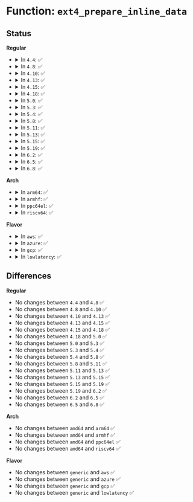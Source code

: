 # Function: <code>ext4_prepare_inline_data</code>

## Status
<b>Regular</b>
<ul>
<li>
<details>
<summary>In <code>4.4</code>: ✅</summary>

```c
int ext4_prepare_inline_data(handle_t *handle, struct inode *inode, unsigned int len);
```

**Collision:** Unique Static

**Inline:** No

**Transformation:** False

**Instances:**

```
In fs/ext4/inline.c (ffffffff812e0720)
Location: fs/ext4/inline.c:374
Inline: False
Direct callers:
  - fs/ext4/inline.c:ext4_try_to_write_inline_data
  - fs/ext4/inline.c:ext4_da_write_inline_data_begin
  - fs/ext4/inline.c:ext4_try_create_inline_dir
```
**Symbols:**

```
ffffffff812e0720-ffffffff812e07a1: ext4_prepare_inline_data (STB_LOCAL)
```
</details>
</li>
<li>
<details>
<summary>In <code>4.8</code>: ✅</summary>

```c
int ext4_prepare_inline_data(handle_t *handle, struct inode *inode, unsigned int len);
```

**Collision:** Unique Static

**Inline:** No

**Transformation:** False

**Instances:**

```
In fs/ext4/inline.c (ffffffff81310410)
Location: fs/ext4/inline.c:374
Inline: False
Direct callers:
  - fs/ext4/inline.c:ext4_try_create_inline_dir
  - fs/ext4/inline.c:ext4_da_write_inline_data_begin
  - fs/ext4/inline.c:ext4_try_to_write_inline_data
```
**Symbols:**

```
ffffffff81310410-ffffffff81310499: ext4_prepare_inline_data (STB_LOCAL)
```
</details>
</li>
<li>
<details>
<summary>In <code>4.10</code>: ✅</summary>

```c
int ext4_prepare_inline_data(handle_t *handle, struct inode *inode, unsigned int len);
```

**Collision:** Unique Static

**Inline:** No

**Transformation:** False

**Instances:**

```
In fs/ext4/inline.c (ffffffff81326210)
Location: fs/ext4/inline.c:381
Inline: False
Direct callers:
  - fs/ext4/inline.c:ext4_try_create_inline_dir
  - fs/ext4/inline.c:ext4_da_write_inline_data_begin
  - fs/ext4/inline.c:ext4_try_to_write_inline_data
```
**Symbols:**

```
ffffffff81326210-ffffffff813262cc: ext4_prepare_inline_data (STB_LOCAL)
```
</details>
</li>
<li>
<details>
<summary>In <code>4.13</code>: ✅</summary>

```c
int ext4_prepare_inline_data(handle_t *handle, struct inode *inode, unsigned int len);
```

**Collision:** Unique Static

**Inline:** No

**Transformation:** False

**Instances:**

```
In fs/ext4/inline.c (ffffffff812fa1d0)
Location: fs/ext4/inline.c:384
Inline: False
Direct callers:
  - fs/ext4/inline.c:ext4_try_create_inline_dir
  - fs/ext4/inline.c:ext4_da_write_inline_data_begin
  - fs/ext4/inline.c:ext4_try_to_write_inline_data
```
**Symbols:**

```
ffffffff812fa1d0-ffffffff812fa280: ext4_prepare_inline_data (STB_LOCAL)
```
</details>
</li>
<li>
<details>
<summary>In <code>4.15</code>: ✅</summary>

```c
int ext4_prepare_inline_data(handle_t *handle, struct inode *inode, unsigned int len);
```

**Collision:** Unique Static

**Inline:** No

**Transformation:** False

**Instances:**

```
In fs/ext4/inline.c (ffffffff8131e800)
Location: fs/ext4/inline.c:380
Inline: False
Direct callers:
  - fs/ext4/inline.c:ext4_try_create_inline_dir
  - fs/ext4/inline.c:ext4_da_write_inline_data_begin
  - fs/ext4/inline.c:ext4_try_to_write_inline_data
```
**Symbols:**

```
ffffffff8131e800-ffffffff8131e8b0: ext4_prepare_inline_data (STB_LOCAL)
```
</details>
</li>
<li>
<details>
<summary>In <code>4.18</code>: ✅</summary>

```c
int ext4_prepare_inline_data(handle_t *handle, struct inode *inode, unsigned int len);
```

**Collision:** Unique Static

**Inline:** No

**Transformation:** False

**Instances:**

```
In fs/ext4/inline.c (ffffffff8134c810)
Location: fs/ext4/inline.c:379
Inline: False
Direct callers:
  - fs/ext4/inline.c:ext4_try_create_inline_dir
  - fs/ext4/inline.c:ext4_da_write_inline_data_begin
  - fs/ext4/inline.c:ext4_try_to_write_inline_data
```
**Symbols:**

```
ffffffff8134c810-ffffffff8134c8c0: ext4_prepare_inline_data (STB_LOCAL)
```
</details>
</li>
<li>
<details>
<summary>In <code>5.0</code>: ✅</summary>

```c
int ext4_prepare_inline_data(handle_t *handle, struct inode *inode, unsigned int len);
```

**Collision:** Unique Static

**Inline:** No

**Transformation:** False

**Instances:**

```
In fs/ext4/inline.c (ffffffff81364950)
Location: fs/ext4/inline.c:379
Inline: False
Direct callers:
  - fs/ext4/inline.c:ext4_try_create_inline_dir
  - fs/ext4/inline.c:ext4_da_write_inline_data_begin
  - fs/ext4/inline.c:ext4_try_to_write_inline_data
```
**Symbols:**

```
ffffffff81364950-ffffffff81364a00: ext4_prepare_inline_data (STB_LOCAL)
```
</details>
</li>
<li>
<details>
<summary>In <code>5.3</code>: ✅</summary>

```c
int ext4_prepare_inline_data(handle_t *handle, struct inode *inode, unsigned int len);
```

**Collision:** Unique Static

**Inline:** No

**Transformation:** False

**Instances:**

```
In fs/ext4/inline.c (ffffffff8138e1a0)
Location: fs/ext4/inline.c:379
Inline: False
Direct callers:
  - fs/ext4/inline.c:ext4_try_create_inline_dir
  - fs/ext4/inline.c:ext4_da_write_inline_data_begin
  - fs/ext4/inline.c:ext4_try_to_write_inline_data
```
**Symbols:**

```
ffffffff8138e1a0-ffffffff8138e255: ext4_prepare_inline_data (STB_LOCAL)
```
</details>
</li>
<li>
<details>
<summary>In <code>5.4</code>: ✅</summary>

```c
int ext4_prepare_inline_data(handle_t *handle, struct inode *inode, unsigned int len);
```

**Collision:** Unique Static

**Inline:** No

**Transformation:** False

**Instances:**

```
In fs/ext4/inline.c (ffffffff813a6c00)
Location: fs/ext4/inline.c:379
Inline: False
Direct callers:
  - fs/ext4/inline.c:ext4_try_create_inline_dir
  - fs/ext4/inline.c:ext4_da_write_inline_data_begin
  - fs/ext4/inline.c:ext4_try_to_write_inline_data
```
**Symbols:**

```
ffffffff813a6c00-ffffffff813a6cb5: ext4_prepare_inline_data (STB_LOCAL)
```
</details>
</li>
<li>
<details>
<summary>In <code>5.8</code>: ✅</summary>

```c
int ext4_prepare_inline_data(handle_t *handle, struct inode *inode, unsigned int len);
```

**Collision:** Unique Static

**Inline:** No

**Transformation:** False

**Instances:**

```
In fs/ext4/inline.c (ffffffff813f20a0)
Location: fs/ext4/inline.c:379
Inline: False
Direct callers:
  - fs/ext4/inline.c:ext4_try_create_inline_dir
  - fs/ext4/inline.c:ext4_da_write_inline_data_begin
  - fs/ext4/inline.c:ext4_try_to_write_inline_data
```
**Symbols:**

```
ffffffff813f20a0-ffffffff813f2161: ext4_prepare_inline_data (STB_LOCAL)
```
</details>
</li>
<li>
<details>
<summary>In <code>5.11</code>: ✅</summary>

```c
int ext4_prepare_inline_data(handle_t *handle, struct inode *inode, unsigned int len);
```

**Collision:** Unique Static

**Inline:** No

**Transformation:** False

**Instances:**

```
In fs/ext4/inline.c (ffffffff814047f0)
Location: fs/ext4/inline.c:379
Inline: False
Direct callers:
  - fs/ext4/inline.c:ext4_try_create_inline_dir
  - fs/ext4/inline.c:ext4_da_write_inline_data_begin
  - fs/ext4/inline.c:ext4_try_to_write_inline_data
```
**Symbols:**

```
ffffffff814047f0-ffffffff814048b1: ext4_prepare_inline_data (STB_LOCAL)
```
</details>
</li>
<li>
<details>
<summary>In <code>5.13</code>: ✅</summary>

```c
int ext4_prepare_inline_data(handle_t *handle, struct inode *inode, unsigned int len);
```

**Collision:** Unique Static

**Inline:** No

**Transformation:** False

**Instances:**

```
In fs/ext4/inline.c (ffffffff8140adb0)
Location: fs/ext4/inline.c:379
Inline: False
Direct callers:
  - fs/ext4/inline.c:ext4_try_create_inline_dir
  - fs/ext4/inline.c:ext4_da_write_inline_data_begin
  - fs/ext4/inline.c:ext4_try_to_write_inline_data
```
**Symbols:**

```
ffffffff8140adb0-ffffffff8140ae71: ext4_prepare_inline_data (STB_LOCAL)
```
</details>
</li>
<li>
<details>
<summary>In <code>5.15</code>: ✅</summary>

```c
int ext4_prepare_inline_data(handle_t *handle, struct inode *inode, unsigned int len);
```

**Collision:** Unique Static

**Inline:** No

**Transformation:** False

**Instances:**

```
In fs/ext4/inline.c (ffffffff8145da10)
Location: fs/ext4/inline.c:382
Inline: False
Direct callers:
  - fs/ext4/inline.c:ext4_try_create_inline_dir
  - fs/ext4/inline.c:ext4_da_write_inline_data_begin
  - fs/ext4/inline.c:ext4_try_to_write_inline_data
```
**Symbols:**

```
ffffffff8145da10-ffffffff8145dad1: ext4_prepare_inline_data (STB_LOCAL)
```
</details>
</li>
<li>
<details>
<summary>In <code>5.19</code>: ✅</summary>

```c
int ext4_prepare_inline_data(handle_t *handle, struct inode *inode, unsigned int len);
```

**Collision:** Unique Static

**Inline:** No

**Transformation:** False

**Instances:**

```
In fs/ext4/inline.c (ffffffff814dcb00)
Location: fs/ext4/inline.c:386
Inline: False
Direct callers:
  - fs/ext4/inline.c:ext4_try_create_inline_dir
  - fs/ext4/inline.c:ext4_da_write_inline_data_begin
  - fs/ext4/inline.c:ext4_try_to_write_inline_data
```
**Symbols:**

```
ffffffff814dcb00-ffffffff814dcbba: ext4_prepare_inline_data (STB_LOCAL)
```
</details>
</li>
<li>
<details>
<summary>In <code>6.2</code>: ✅</summary>

```c
int ext4_prepare_inline_data(handle_t *handle, struct inode *inode, unsigned int len);
```

**Collision:** Unique Static

**Inline:** No

**Transformation:** False

**Instances:**

```
In fs/ext4/inline.c (ffffffff81575af0)
Location: fs/ext4/inline.c:385
Inline: False
Direct callers:
  - fs/ext4/inline.c:ext4_try_create_inline_dir
  - fs/ext4/inline.c:ext4_da_write_inline_data_begin
  - fs/ext4/inline.c:ext4_try_to_write_inline_data
```
**Symbols:**

```
ffffffff81575af0-ffffffff81575baa: ext4_prepare_inline_data (STB_LOCAL)
```
</details>
</li>
<li>
<details>
<summary>In <code>6.5</code>: ✅</summary>

```c
int ext4_prepare_inline_data(handle_t *handle, struct inode *inode, unsigned int len);
```

**Collision:** Unique Static

**Inline:** No

**Transformation:** False

**Instances:**

```
In fs/ext4/inline.c (ffffffff815ad4f0)
Location: fs/ext4/inline.c:394
Inline: False
Direct callers:
  - fs/ext4/inline.c:ext4_try_create_inline_dir
  - fs/ext4/inline.c:ext4_da_write_inline_data_begin
  - fs/ext4/inline.c:ext4_try_to_write_inline_data
```
**Symbols:**

```
ffffffff815ad4f0-ffffffff815ad5aa: ext4_prepare_inline_data (STB_LOCAL)
```
</details>
</li>
<li>
<details>
<summary>In <code>6.8</code>: ✅</summary>

```c
int ext4_prepare_inline_data(handle_t *handle, struct inode *inode, unsigned int len);
```

**Collision:** Unique Static

**Inline:** No

**Transformation:** False

**Instances:**

```
In fs/ext4/inline.c (ffffffff815e62a0)
Location: fs/ext4/inline.c:394
Inline: False
Direct callers:
  - fs/ext4/inline.c:ext4_try_create_inline_dir
  - fs/ext4/inline.c:ext4_da_write_inline_data_begin
  - fs/ext4/inline.c:ext4_try_to_write_inline_data
```
**Symbols:**

```
ffffffff815e62a0-ffffffff815e635a: ext4_prepare_inline_data (STB_LOCAL)
```
</details>
</li>
</ul>
<b>Arch</b>
<ul>
<li>
<details>
<summary>In <code>arm64</code>: ✅</summary>

```c
int ext4_prepare_inline_data(handle_t *handle, struct inode *inode, unsigned int len);
```

**Collision:** Unique Static

**Inline:** No

**Transformation:** False

**Instances:**

```
In fs/ext4/inline.c (ffff80001047a360)
Location: fs/ext4/inline.c:379
Inline: False
Direct callers:
  - fs/ext4/inline.c:ext4_try_create_inline_dir
  - fs/ext4/inline.c:ext4_da_write_inline_data_begin
  - fs/ext4/inline.c:ext4_try_to_write_inline_data
```
**Symbols:**

```
ffff80001047a360-ffff80001047a470: ext4_prepare_inline_data (STB_LOCAL)
```
</details>
</li>
<li>
<details>
<summary>In <code>armhf</code>: ✅</summary>

```c
int ext4_prepare_inline_data(handle_t *handle, struct inode *inode, unsigned int len);
```

**Collision:** Unique Static

**Inline:** No

**Transformation:** False

**Instances:**

```
In fs/ext4/inline.c (c063be00)
Location: fs/ext4/inline.c:379
Inline: False
Direct callers:
  - fs/ext4/inline.c:ext4_try_create_inline_dir
  - fs/ext4/inline.c:ext4_da_write_inline_data_begin
  - fs/ext4/inline.c:ext4_try_to_write_inline_data
```
**Symbols:**

```
c063be00-c063bec4: ext4_prepare_inline_data (STB_LOCAL)
```
</details>
</li>
<li>
<details>
<summary>In <code>ppc64el</code>: ✅</summary>

```c
int ext4_prepare_inline_data(handle_t *handle, struct inode *inode, unsigned int len);
```

**Collision:** Unique Static

**Inline:** No

**Transformation:** False

**Instances:**

```
In fs/ext4/inline.c (c00000000059d1c0)
Location: fs/ext4/inline.c:379
Inline: False
Direct callers:
  - fs/ext4/inline.c:ext4_try_create_inline_dir
  - fs/ext4/inline.c:ext4_da_write_inline_data_begin
  - fs/ext4/inline.c:ext4_try_to_write_inline_data
```
**Symbols:**

```
c00000000059d1c0-c00000000059d2f8: ext4_prepare_inline_data (STB_LOCAL)
```
</details>
</li>
<li>
<details>
<summary>In <code>riscv64</code>: ✅</summary>

```c
int ext4_prepare_inline_data(handle_t *handle, struct inode *inode, unsigned int len);
```

**Collision:** Unique Static

**Inline:** No

**Transformation:** False

**Instances:**

```
In fs/ext4/inline.c (ffffffe000304ce2)
Location: fs/ext4/inline.c:379
Inline: False
Direct callers:
  - fs/ext4/inline.c:ext4_try_create_inline_dir
  - fs/ext4/inline.c:ext4_da_write_inline_data_begin
  - fs/ext4/inline.c:ext4_try_to_write_inline_data
```
**Symbols:**

```
ffffffe000304ce2-ffffffe000304d9c: ext4_prepare_inline_data (STB_LOCAL)
```
</details>
</li>
</ul>
<b>Flavor</b>
<ul>
<li>
<details>
<summary>In <code>aws</code>: ✅</summary>

```c
int ext4_prepare_inline_data(handle_t *handle, struct inode *inode, unsigned int len);
```

**Collision:** Unique Static

**Inline:** No

**Transformation:** False

**Instances:**

```
In fs/ext4/inline.c (ffffffff8139f1e0)
Location: fs/ext4/inline.c:379
Inline: False
Direct callers:
  - fs/ext4/inline.c:ext4_try_create_inline_dir
  - fs/ext4/inline.c:ext4_da_write_inline_data_begin
  - fs/ext4/inline.c:ext4_try_to_write_inline_data
```
**Symbols:**

```
ffffffff8139f1e0-ffffffff8139f295: ext4_prepare_inline_data (STB_LOCAL)
```
</details>
</li>
<li>
<details>
<summary>In <code>azure</code>: ✅</summary>

```c
int ext4_prepare_inline_data(handle_t *handle, struct inode *inode, unsigned int len);
```

**Collision:** Unique Static

**Inline:** No

**Transformation:** False

**Instances:**

```
In fs/ext4/inline.c (ffffffff8138fc70)
Location: fs/ext4/inline.c:379
Inline: False
Direct callers:
  - fs/ext4/inline.c:ext4_try_create_inline_dir
  - fs/ext4/inline.c:ext4_da_write_inline_data_begin
  - fs/ext4/inline.c:ext4_try_to_write_inline_data
```
**Symbols:**

```
ffffffff8138fc70-ffffffff8138fd25: ext4_prepare_inline_data (STB_LOCAL)
```
</details>
</li>
<li>
<details>
<summary>In <code>gcp</code>: ✅</summary>

```c
int ext4_prepare_inline_data(handle_t *handle, struct inode *inode, unsigned int len);
```

**Collision:** Unique Static

**Inline:** No

**Transformation:** False

**Instances:**

```
In fs/ext4/inline.c (ffffffff8139ca40)
Location: fs/ext4/inline.c:379
Inline: False
Direct callers:
  - fs/ext4/inline.c:ext4_try_create_inline_dir
  - fs/ext4/inline.c:ext4_da_write_inline_data_begin
  - fs/ext4/inline.c:ext4_try_to_write_inline_data
```
**Symbols:**

```
ffffffff8139ca40-ffffffff8139caf5: ext4_prepare_inline_data (STB_LOCAL)
```
</details>
</li>
<li>
<details>
<summary>In <code>lowlatency</code>: ✅</summary>

```c
int ext4_prepare_inline_data(handle_t *handle, struct inode *inode, unsigned int len);
```

**Collision:** Unique Static

**Inline:** No

**Transformation:** False

**Instances:**

```
In fs/ext4/inline.c (ffffffff813b0f50)
Location: fs/ext4/inline.c:379
Inline: False
Direct callers:
  - fs/ext4/inline.c:ext4_try_create_inline_dir
  - fs/ext4/inline.c:ext4_da_write_inline_data_begin
  - fs/ext4/inline.c:ext4_try_to_write_inline_data
```
**Symbols:**

```
ffffffff813b0f50-ffffffff813b1005: ext4_prepare_inline_data (STB_LOCAL)
```
</details>
</li>
</ul>

## Differences
<b>Regular</b>
<ul>
<li>
No changes between <code>4.4</code> and <code>4.8</code> ✅
</li>
<li>
No changes between <code>4.8</code> and <code>4.10</code> ✅
</li>
<li>
No changes between <code>4.10</code> and <code>4.13</code> ✅
</li>
<li>
No changes between <code>4.13</code> and <code>4.15</code> ✅
</li>
<li>
No changes between <code>4.15</code> and <code>4.18</code> ✅
</li>
<li>
No changes between <code>4.18</code> and <code>5.0</code> ✅
</li>
<li>
No changes between <code>5.0</code> and <code>5.3</code> ✅
</li>
<li>
No changes between <code>5.3</code> and <code>5.4</code> ✅
</li>
<li>
No changes between <code>5.4</code> and <code>5.8</code> ✅
</li>
<li>
No changes between <code>5.8</code> and <code>5.11</code> ✅
</li>
<li>
No changes between <code>5.11</code> and <code>5.13</code> ✅
</li>
<li>
No changes between <code>5.13</code> and <code>5.15</code> ✅
</li>
<li>
No changes between <code>5.15</code> and <code>5.19</code> ✅
</li>
<li>
No changes between <code>5.19</code> and <code>6.2</code> ✅
</li>
<li>
No changes between <code>6.2</code> and <code>6.5</code> ✅
</li>
<li>
No changes between <code>6.5</code> and <code>6.8</code> ✅
</li>
</ul>
<b>Arch</b>
<ul>
<li>
No changes between <code>amd64</code> and <code>arm64</code> ✅
</li>
<li>
No changes between <code>amd64</code> and <code>armhf</code> ✅
</li>
<li>
No changes between <code>amd64</code> and <code>ppc64el</code> ✅
</li>
<li>
No changes between <code>amd64</code> and <code>riscv64</code> ✅
</li>
</ul>
<b>Flavor</b>
<ul>
<li>
No changes between <code>generic</code> and <code>aws</code> ✅
</li>
<li>
No changes between <code>generic</code> and <code>azure</code> ✅
</li>
<li>
No changes between <code>generic</code> and <code>gcp</code> ✅
</li>
<li>
No changes between <code>generic</code> and <code>lowlatency</code> ✅
</li>
</ul>

